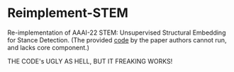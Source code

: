 # Reimplement-STEM
Re-implementation of AAAI-22 STEM: Unsupervised Structural Embedding for Stance Detection. (The provided [code](https://github.com/NasLabBgu/STEM) by the paper authors cannot run, and lacks core component.)

THE CODE's UGLY AS HELL, BUT IT FREAKING WORKS!
